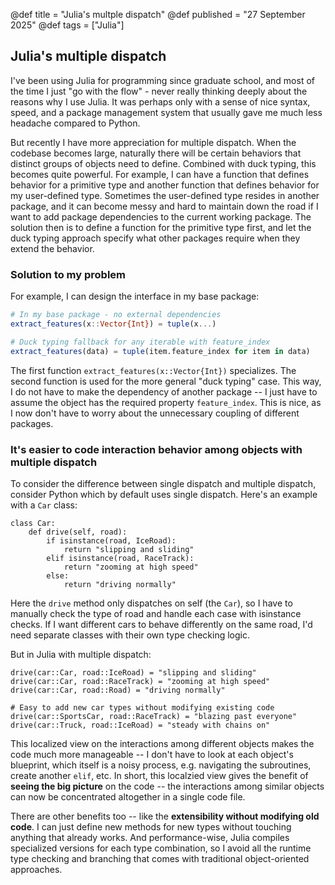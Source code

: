 @def title = "Julia's multple dispatch"
@def published = "27 September 2025"
@def tags = ["Julia"]

## Julia's multiple dispatch

I've been using Julia for programming since graduate school, and most of the time I just "go with the flow" - never really thinking deeply about the reasons why I use Julia. It was perhaps only with a sense of nice syntax, speed, and a package management system that usually gave me much less headache compared to Python.

But recently I have more appreciation for multiple dispatch. When the codebase becomes large, naturally there will be certain behaviors that distinct groups of objects need to define. Combined with duck typing, this becomes quite powerful. For example, I can have a function that defines behavior for a primitive type and another function that defines behavior for my user-defined type. Sometimes the user-defined type resides in another package, and it can become messy and hard to maintain down the road if I want to add package dependencies to the current working package. The solution then is to define a function for the primitive type first, and let the duck typing approach specify what other packages require when they extend the behavior.

### Solution to my problem

For example, I can design the interface in my base package:
```julia
# In my base package - no external dependencies
extract_features(x::Vector{Int}) = tuple(x...)

# Duck typing fallback for any iterable with feature_index
extract_features(data) = tuple(item.feature_index for item in data)
```
The first function `extract_features(x::Vector{Int})` specializes. The second function is used for the more general "duck typing" case. This way, I do not have to make the dependency of another package -- I just have to assume the object has the required property `feature_index`. This is nice, as I now don't have to worry about the unnecessary coupling of different packages.

### It's easier to code interaction behavior among objects with multiple dispatch 

To consider the difference between single dispatch and multiple dispatch, consider Python which by default uses single dispatch. Here's an example with a `Car` class:

```
class Car:
    def drive(self, road):
        if isinstance(road, IceRoad):
            return "slipping and sliding"
        elif isinstance(road, RaceTrack):
            return "zooming at high speed"
        else:
            return "driving normally"
```

Here the `drive` method only dispatches on self (the `Car`), so I have to manually check the type of road and handle each case with isinstance checks. If I want different cars to behave differently on the same road, I'd need separate classes with their own type checking logic.

But in Julia with multiple dispatch:
```
drive(car::Car, road::IceRoad) = "slipping and sliding"
drive(car::Car, road::RaceTrack) = "zooming at high speed" 
drive(car::Car, road::Road) = "driving normally"

# Easy to add new car types without modifying existing code
drive(car::SportsCar, road::RaceTrack) = "blazing past everyone"
drive(car::Truck, road::IceRoad) = "steady with chains on"
```
This localized view on the interactions among different objects makes the code much more manageable -- I don't have to look at each object's blueprint, which itself is a noisy process, e.g. navigating the subroutines, create another `elif`, etc. In short, this localzied view gives the benefit of **seeing the big picture** on the code -- the interactions among similar objects can now be concentrated altogether in a single code file. 

There are other benefits too -- like the **extensibility without modifying old code**. I can just define new methods for new types without touching anything that already works. And performance-wise, Julia compiles specialized versions for each type combination, so I avoid all the runtime type checking and branching that comes with traditional object-oriented approaches.
